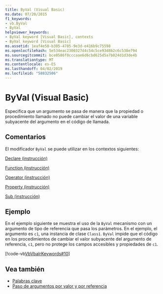 ```yaml
---
title: ByVal (Visual Basic)
ms.date: 07/20/2015
f1_keywords:
- vb.ByVal
- ByVal
helpviewer_keywords:
- ByVal keyword [Visual Basic], contexts
- ByVal keyword [Visual Basic]
ms.assetid: 1eaf4e58-b305-4785-9e3d-e416b9c75598
ms.openlocfilehash: 5e534eac2300327d4c54c5ce93d8b2c6c538e794
ms.sourcegitcommit: bce0586f0cccaae6d6cbd625d5a7b824d1d3de4b
ms.translationtype: MT
ms.contentlocale: es-ES
ms.lasthandoff: 04/02/2019
ms.locfileid: "58832506"
---
```

# <a name="byval-visual-basic"></a>ByVal (Visual Basic)
Especifica que un argumento se pasa de manera que la propiedad o procedimiento llamado no puede cambiar el valor de una variable subyacente del argumento en el código de llamada.  
  
## <a name="remarks"></a>Comentarios  
 El modificador `ByVal` se puede utilizar en los contextos siguientes:  
  
 [Declare (instrucción)](../../../visual-basic/language-reference/statements/declare-statement.md)  
  
 [Function (instrucción)](../../../visual-basic/language-reference/statements/function-statement.md)  
  
 [Operator (instrucción)](../../../visual-basic/language-reference/statements/operator-statement.md)  
  
 [Property (instrucción)](../../../visual-basic/language-reference/statements/property-statement.md)  
  
 [Sub (instrucción)](../../../visual-basic/language-reference/statements/sub-statement.md)  
  
## <a name="example"></a>Ejemplo  
 En el ejemplo siguiente se muestra el uso de la `ByVal` mecanismo con un argumento de tipo de referencia que pasa los parámetros. En el ejemplo, el argumento es `c1`, una instancia de clase `Class1`. `ByVal` impide que el código en los procedimientos de cambiar el valor subyacente del argumento de referencia, `c1`, pero no protege los campos accesibles y propiedades de `c1`.  
  
 [!code-vb[VbVbalrKeywords#10](~/samples/snippets/visualbasic/VS_Snippets_VBCSharp/VbVbalrKeywords/VB/Class5.vb#10)]  
  
## <a name="see-also"></a>Vea también

- [Palabras clave](../../../visual-basic/language-reference/keywords/index.md)
- [Paso de argumentos por valor y por referencia](../../../visual-basic/programming-guide/language-features/procedures/passing-arguments-by-value-and-by-reference.md)
